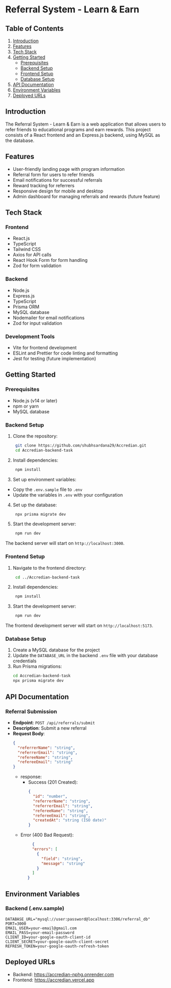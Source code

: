 # Referral System - Learn & Earn

## Table of Contents
1. [Introduction](#introduction)
2. [Features](#features)
3. [Tech Stack](#tech-stack)
4. [Getting Started](#getting-started)
   - [Prerequisites](#prerequisites)
   - [Backend Setup](#backend-setup)
   - [Frontend Setup](#frontend-setup)
   - [Database Setup](#database-setup)
5. [API Documentation](#api-documentation)
6. [Environment Variables](#environment-variables)
7. [Deployed URLs](#deployment-urls)

## Introduction

The Referral System - Learn & Earn is a web application that allows users to refer friends to educational programs and earn rewards. This project consists of a React frontend and an Express.js backend, using MySQL as the database.

## Features

- User-friendly landing page with program information
- Referral form for users to refer friends
- Email notifications for successful referrals
- Reward tracking for referrers
- Responsive design for mobile and desktop
- Admin dashboard for managing referrals and rewards (future feature)

## Tech Stack

### Frontend
- React.js
- TypeScript
- Tailwind CSS
- Axios for API calls
- React Hook Form for form handling
- Zod for form validation

### Backend
- Node.js
- Express.js
- TypeScript
- Prisma ORM
- MySQL database
- Nodemailer for email notifications
- Zod for input validation

### Development Tools
- Vite for frontend development
- ESLint and Prettier for code linting and formatting
- Jest for testing (future implementation)

## Getting Started

### Prerequisites

- Node.js (v14 or later)
- npm or yarn
- MySQL database

### Backend Setup

1. Clone the repository:
   ```bash
    git clone https://github.com/shubhsardana29/Accredian.git
    cd Accredian-backend-task
   ```
2. Install dependencies:
   ```bash
    npm install
   ```
3. Set up environment variables:
  - Copy the `.env.sample` file to `.env`
  - Update the variables in `.env` with your configuration

4. Set up the database:
   ```bash
    npx prisma migrate dev
   ```
5. Start the development server:
   ```bash
    npm run dev
   ```
The backend server will start on `http://localhost:3000`.

### Frontend Setup

1. Navigate to the frontend directory:
   ```bash
    cd ../Accredian-backend-task
   ```
2. Install dependencies:
   ```bash
    npm install
   ```
3. Start the development server:
   ```bash
    npm run dev
   ```
The frontend development server will start on `http://localhost:5173`.

### Database Setup

1. Create a MySQL database for the project
2. Update the `DATABASE_URL` in the backend `.env` file with your database credentials
3. Run Prisma migrations:
   ```bash
   cd Accredian-backend-task
   npx prisma migrate dev
   ```
## API Documentation

### Referral Submission
- **Endpoint**: `POST /api/referrals/submit`
- **Description**: Submit a new referral
- **Request Body**:
  ```json
  {
    "referrerName": "string",
    "referrerEmail": "string",
    "refereeName": "string",
    "refereeEmail": "string"
  }
  ```
  - response:
    - Success (201 Created):
      ```json
      {
        "id": "number",
        "referrerName": "string",
        "referrerEmail": "string",
        "refereeName": "string",
        "refereeEmail": "string",
        "createdAt": "string (ISO date)"
      }
      ```
   - Error (400 Bad Request):
     ```json
          {
          "errors": [
            {
              "field": "string",
              "message": "string"
            }
          ]
        }
      ```
## Environment Variables

### Backend (.env.sample)
```
DATABASE_URL="mysql://user:password@localhost:3306/referral_db"
PORT=3000
EMAIL_USER=your-email@gmail.com
EMAIL_PASS=your-email-password
CLIENT_ID=your-google-oauth-client-id
CLIENT_SECRET=your-google-oauth-client-secret
REFRESH_TOKEN=your-google-oauth-refresh-token
```
## Deployed URLs
- Backend: https://accredian-nphg.onrender.com
- Frontend: https://accredian.vercel.app
